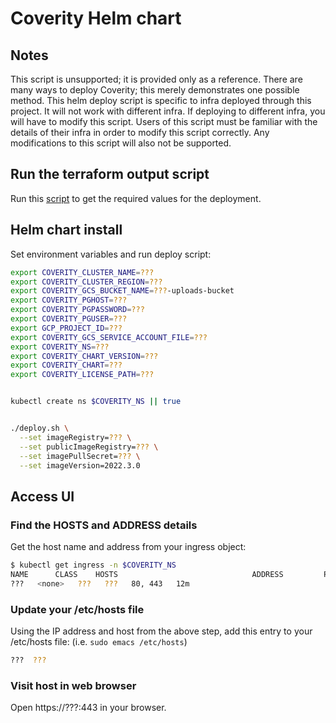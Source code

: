 # Coverity Helm chart

## Notes

This script is unsupported; it is provided only as a reference.
There are many ways to deploy Coverity; this merely demonstrates one possible method.
This helm deploy script is specific to infra deployed through this project.  It will not work with different infra.
If deploying to different infra, you will have to modify this script.
Users of this script must be familiar with the details of their infra in order to modify this script correctly.
Any modifications to this script will also not be supported.

## Run the terraform output script

Run this [script](../environment/get-tf-outputs.sh) to get the required values for the deployment.

## Helm chart install

Set environment variables and run deploy script:
```bash
export COVERITY_CLUSTER_NAME=???
export COVERITY_CLUSTER_REGION=???
export COVERITY_GCS_BUCKET_NAME=???-uploads-bucket
export COVERITY_PGHOST=???
export COVERITY_PGPASSWORD=???
export COVERITY_PGUSER=???
export GCP_PROJECT_ID=???
export COVERITY_GCS_SERVICE_ACCOUNT_FILE=???
export COVERITY_NS=???
export COVERITY_CHART_VERSION=???
export COVERITY_CHART=???
export COVERITY_LICENSE_PATH=???


kubectl create ns $COVERITY_NS || true


./deploy.sh \
  --set imageRegistry=??? \
  --set publicImageRegistry=??? \
  --set imagePullSecret=??? \
  --set imageVersion=2022.3.0
```


## Access UI

### Find the HOSTS and ADDRESS details

Get the host name and address from your ingress object:

```bash
$ kubectl get ingress -n $COVERITY_NS
NAME      CLASS    HOSTS                              ADDRESS         PORTS     AGE
???   <none>   ???   ???   80, 443   12m
```

### Update your /etc/hosts file

Using the IP address and host from the above step, add this entry to your /etc/hosts file: (i.e. `sudo emacs /etc/hosts`)

```bash
???  ???
```

### Visit host in web browser

Open https://???:443 in your browser.

